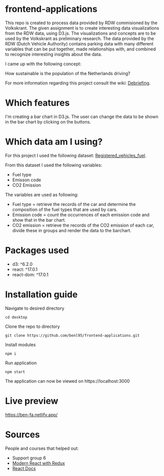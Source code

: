 # frontend-applications

This repo is created to process data provided by RDW commisioned by the
Volkskrant. The given assignment is to create interesting data visualizations
from the RDW data, using D3.js. The visualizations and concepts are to be used
by the Volkskrant as preliminary research. The data provided by the RDW (Dutch
Vehicle Authority) contains parking data with many different variables that can
be put together, made relationships with, and combined to recognize interesting
insights about the data.

I came up with the following concept:

How sustainable is the population of the Netherlands driving?

For more information regarding this project consult the wiki:
[Debriefing](https://github.com/benl95/functional-programming/wiki/1.-Debriefing).

# Which features

I'm creating a bar chart in D3.js. The user can change the data to be shown in
the bar chart by clicking on the buttons.

# Which data am I using?

For this project I used the following dataset:
[Registered_vehicles_fuel](https://opendata.rdw.nl/Voertuigen/Open-Data-RDW-Gekentekende_voertuigen_brandstof/8ys7-d773).

From this dataset I used the following variables:

-  Fuel type
-  Emisson code
-  CO2 Emission

The variables are used as following:

-  Fuel type = retrieve the records of the car and determine the composition of
   the fuel types that are used by cars.
-  Emission code = count the occurrences of each emission code and show that in
   the bar chart.
-  CO2 emission = retrieve the records of the CO2 emission of each car, divide
   these in groups and render the data to the barchart.

# Packages used

* d3: ^6.2.0 
* react: ^17.0.1 
* react-dom: ^17.0.1

# Installation guide

Navigate to desired directory

`cd desktop`

Clone the repo to directory

`git clone https://github.com/benl95/frontend-applications.git`

Install modules

`npm i`

Run application

`npm start`

The application can now be viewed on https://localhost:3000

# Live preview

https://ben-fa.netlify.app/

# Sources

People and courses that helped out:

-  Support group 6
-  [Modern React with Redux](https://www.udemy.com/course/react-redux/)
-  [React Docs](https://reactjs.org/docs/getting-started.html)
